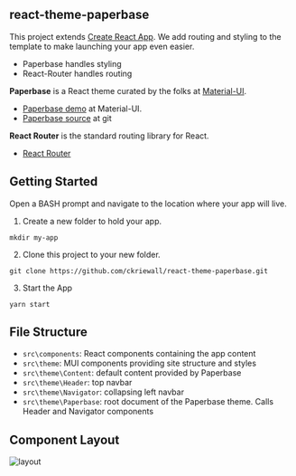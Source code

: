 ## react-theme-paperbase ##
This project extends [Create React App](https://github.com/facebook/create-react-app). We add routing and styling to the template to make launching your app even easier.

* Paperbase handles styling
* React-Router handles routing

**Paperbase** is a React theme curated by the folks at [Material-UI](https://material-ui.com/premium-themes/).

 * [Paperbase demo](https://material-ui.com/premium-themes/paperbase/) at Material-UI.
 * [Paperbase source](https://github.com/mui-org/material-ui/tree/master/docs/src/pages/premium-themes/paperbase) at git

**React Router** is the standard routing library for React.

 * [React Router](https://reacttraining.com/react-router)

## Getting Started ##

Open a BASH prompt and navigate to the location where your app will live.

1. Create a new folder to hold your app.

  `mkdir my-app`

2. Clone this project to your new folder.

  `git clone https://github.com/ckriewall/react-theme-paperbase.git`

3. Start the App

  `yarn start`

## File Structure ##

 * `src\components`: React components containing the app content
 * `src\theme`: MUI components providing site structure and styles
 * `src\theme\Content`: default content provided by Paperbase
 * `src\theme\Header`: top navbar
 * `src\theme\Navigator`: collapsing left navbar
 * `src\theme\Paperbase`: root document of the Paperbase theme. Calls Header and Navigator components

## Component Layout ##

 ![layout](https://i.imgur.com/I8trfmX.png)
